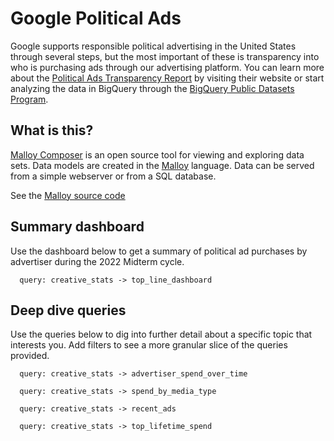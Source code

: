 # Google Political Ads
Google supports responsible political advertising in the United States through several steps, but the most important of these is transparency into who is purchasing ads through our advertising platform. You can learn more about the [Political Ads Transparency Report](https://adstransparency.google.com/political?political&region=US) by visiting their website or start analyzing the data in BigQuery through the [BigQuery Public Datasets Program](https://console.cloud.google.com/marketplace/product/transparency-report/google-political-ads).

## What is this?

[Malloy Composer](https://github.com/malloydata/malloy-composer) is an open source tool for viewing and exploring data sets.  Data models are created in the [Malloy](https://malloydata.github.io/malloy/documentation/) language.  Data can be served from a simple webserver or from a SQL database.

See the [Malloy source code](https://github.com/lloydtabb/baby_names/)


## Summary dashboard

Use the dashboard below to get a summary of political ad purchases by advertiser during the 2022 Midterm cycle.

<!-- malloy-query
name="Summary Dashboard"
description="Advertiser Summary Dashboard"
model="./google_ads.malloy"
renderer="dashboard"
-->
```malloy
  query: creative_stats -> top_line_dashboard
```
## Deep dive queries
Use the queries below to dig into further detail about a specific topic that interests you. Add filters to see a more granular slice of the queries provided.
<!-- malloy-query
name="Advertiser spend over time"
description="Explore how each advertiser's spend has evolved month over month."
model="./google_ads.malloy"
-->
```malloy
  query: creative_stats -> advertiser_spend_over_time
```

<!-- malloy-query
name="Spend by media type"
description="Explore how ad spending broke down by ad type. Add a GROUP BY to see this for each individual advertiser"
model="./google_ads.malloy"
-->
```malloy
  query: creative_stats -> spend_by_media_type
```

<!-- malloy-query
name="Recent ads"
description="The ten most recent ads that generated at least 1 impression"
model="./google_ads.malloy"
-->
```malloy
  query: creative_stats -> recent_ads
```

<!-- malloy-query
name="Most expensive ads"
description="The ten expensive ads that generated at least 1 impression. Add a filter to see this list for each individual advertiser"
model="./google_ads.malloy"
-->
```malloy
  query: creative_stats -> top_lifetime_spend
```
